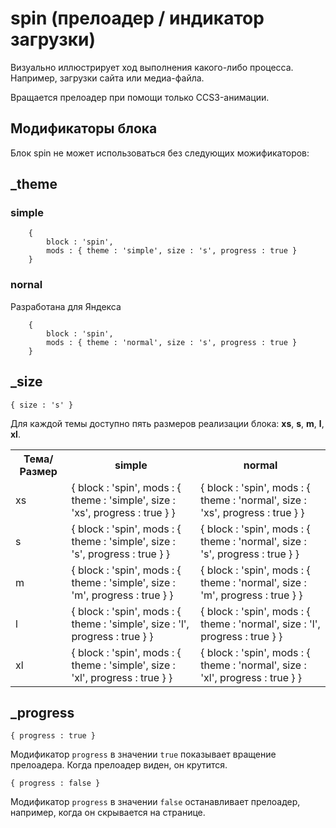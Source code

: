 # spin (прелоадер / индикатор загрузки)

Визуально иллюстрирует ход выполнения какого-либо процесса. Например, загрузки сайта или медиа-файла.

Вращается прелоадер при помощи только CCS3-анимации.

## Модификаторы блока

Блок spin не может использоваться без следующих можификаторов:

## _theme


### simple

````
    {
        block : 'spin',
        mods : { theme : 'simple', size : 's', progress : true }
    }
````

### nornal

Разработана для Яндекса

````       
    {
        block : 'spin',
        mods : { theme : 'normal', size : 's', progress : true }
    }
````

## _size

`{ size : 's' }`

Для каждой темы доступно пять размеров реализации блока: **xs**, **s**, **m**, **l**, **xl**.

<table>
  <tr>
    <th>Тема/Размер</th>
    <th>simple</th>
    <th>normal</th>
  </tr>
  <tr>
    <td>xs</td>
    <td>
    {
        block : 'spin',
        mods : { theme : 'simple', size : 'xs', progress : true }
    }
</td>
    <td>       
    {
        block : 'spin',
        mods : { theme : 'normal', size : 'xs', progress : true }
    }
</td>
  </tr>
  <tr>
    <td>s</td>
    <td>
    {
        block : 'spin',
        mods : { theme : 'simple', size : 's', progress : true }
    }
    </td>
    <td>
    {
        block : 'spin',
        mods : { theme : 'normal', size : 's', progress : true }
    }
    </td>
  </tr>
  <tr>
    <td>m</td>
    <td>
    {
        block : 'spin',
        mods : { theme : 'simple', size : 'm', progress : true }
    }
    </td>
    <td>
    {
        block : 'spin',
        mods : { theme : 'normal', size : 'm', progress : true }
    }
    </td>
  </tr>
  <tr>
    <td>l</td>
    <td>
    {
        block : 'spin',
        mods : { theme : 'simple', size : 'l', progress : true }
    }
    </td>
    <td>
    {
        block : 'spin',
        mods : { theme : 'normal', size : 'l', progress : true }
    }
    </td>
  </tr>
  <tr>
    <td>xl</td>
    <td>
    {
        block : 'spin',
        mods : { theme : 'simple', size : 'xl', progress : true }
    }
    </td>
    <td>
    {
        block : 'spin',
        mods : { theme : 'normal', size : 'xl', progress : true }
    }
    </td>
  </tr>

</table>

## _progress

`{ progress : true }`

Модификатор `progress` в значении `true` показывает вращение прелоадера. Когда прелоадер виден, он крутится.

`{ progress : false }`

Модификатор `progress` в значении `false` останавливает прелоадер, например, когда он скрывается на странице.